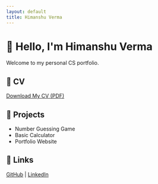```yaml
---
layout: default
title: Himanshu Verma
---
```


# 👋 Hello, I'm Himanshu Verma

Welcome to my personal CS portfolio.

## 📄 CV

[Download My CV (PDF)](cv.pdf)

## 🚀 Projects

- Number Guessing Game
- Basic Calculator
- Portfolio Website

## 🔗 Links

[GitHub](https://github.com/himanshurkv) | [LinkedIn](https://linkedin.com/in/himanshu-verma)
